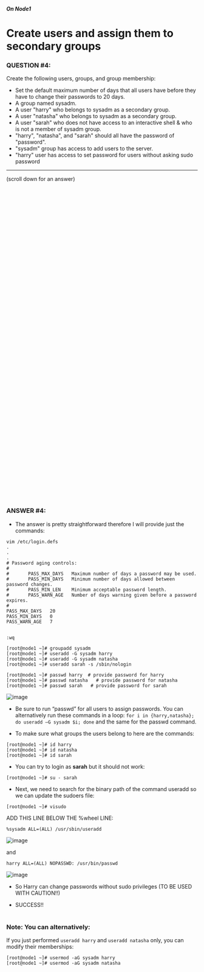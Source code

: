 ***On Node1***

# Create users and assign them to secondary groups

### QUESTION #4:
Create the following users, groups, and group membership: 
  - Set the default maximum number of days that all users have before they have to change their passwords to 20 days. 
  - A group named sysadm.
  - A user "harry" who belongs to sysadm as a secondary group.
  - A user "natasha" who belongs to sysadm as a secondary group.
  - A user "sarah" who does not have access to an interactive shell & who is not a member of sysadm group.
  - "harry", "natasha", and "sarah" should all have the password of "password".
  - "sysadm" group has access to add users to the server.
  - "harry" user has access to set password for users without asking sudo password
  
***
(scroll down for an answer)

<br/><br/><br/><br/><br/><br/><br/><br/><br/><br/><br/><br/><br/><br/><br/><br/><br/><br/><br/><br/><br/><br/><br/><br/>
<br/><br/><br/><br/><br/><br/><br/><br/><br/><br/><br/><br/><br/><br/><br/><br/><br/><br/><br/><br/><br/><br/><br/><br/>

### ANSWER #4:

* The answer is pretty straightforward therefore I will provide just the commands: 

```
vim /etc/login.defs
.
.
.
# Password aging controls:
#
#       PASS_MAX_DAYS   Maximum number of days a password may be used.
#       PASS_MIN_DAYS   Minimum number of days allowed between password changes.
#       PASS_MIN_LEN    Minimum acceptable password length.
#       PASS_WARN_AGE   Number of days warning given before a password expires.
#
PASS_MAX_DAYS   20
PASS_MIN_DAYS   0
PASS_WARN_AGE   7


:wq
```
```
[root@node1 ~]# groupadd sysadm
[root@node1 ~]# useradd -G sysadm harry
[root@node1 ~]# useradd -G sysadm natasha
[root@node1 ~]# useradd sarah -s /sbin/nologin

[root@node1 ~]# passwd harry  # provide password for harry
[root@node1 ~]# passwd natasha   # provide password for natasha
[root@node1 ~]# passwd sarah   # provide password for sarah
```

![image](https://github.com/RedHatRanger/rhcsa9vagrant/assets/90477448/db1ef9b2-80da-49c2-8a62-457bec9303bf)

* Be sure to run “passwd” for all users to assign passwords.  You can alternatively run
  these commands in a loop: ```for i in {harry,natasha}; do useradd –G sysadm $i; done```
  and the same for the passwd command. 

* To make sure what groups the users belong to here are the commands:

```
[root@node1 ~]# id harry
[root@node1 ~]# id natasha
[root@node1 ~]# id sarah
```
* You can try to login as **sarah** but it should not work:
```
[root@node1 ~]# su - sarah
```

* Next, we need to search for the binary path of the command useradd so we can update the sudoers file: 
```
[root@node1 ~]# visudo
```
ADD THIS LINE BELOW THE %wheel LINE: <br/>
```
%sysadm ALL=(ALL) /usr/sbin/useradd
```
![image](https://github.com/RedHatRanger/rhcsa9vagrant/assets/90477448/59088040-65da-47b6-9b1b-c8c7cc7cc6e2)

and
```
harry ALL=(ALL) NOPASSWD: /usr/bin/passwd
```
![image](https://github.com/RedHatRanger/rhcsa9vagrant/assets/90477448/4189c358-47f3-4d24-ac75-04f0e9a68d84)

* So Harry can change passwords without sudo privileges (TO BE USED WITH CAUTION!!)

* SUCCESS!!
<br/><br/>

### Note: You can alternatively:
If you just performed ```useradd harry``` and ```useradd natasha``` only, you can modify their memberships:
```
[root@node1 ~]# usermod -aG sysadm harry
[root@node1 ~]# usermod -aG sysadm natasha
```
